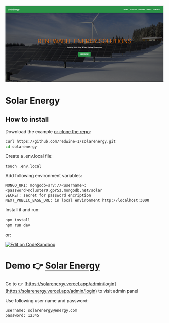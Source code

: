 ![Solarnergy](https://github.com/redwine-1/solarenergy/blob/main/solarenergy.PNG)

# Solar Energy

## How to install

Download the example [or clone the repo](https://github.com/redwine-1/solarenergy.git):

```sh
curl https://github.com/redwine-1/solarenergy.git
cd solarenergy
```

Create a .env.local file:

```
touch .env.local
```

Add following environment variables:

```
MONGO_URI: mongodb+srv://<username>:<password>@cluster0.gpr5z.mongodb.net/solar
SECRET: secret for password encription
NEXT_PUBLIC_BASE_URL: in local environment http://localhost:3000
```

Install it and run:

```sh
npm install
npm run dev
```

or:

[![Edit on CodeSandbox](https://codesandbox.io/static/img/play-codesandbox.svg)](https://codesandbox.io/s/github/redwine-1/solarenergy)

# Demo 👉 [Solar Energy](https://solarenergy.vercel.app)

Go to 👉 [https://solarenergy.vercel.app/admin/login](https://solarenergy.vercel.app/admin/login) to visit admin panel

Use following user name and password:

```
username: solarenergy@energy.com
password: 12345
```
